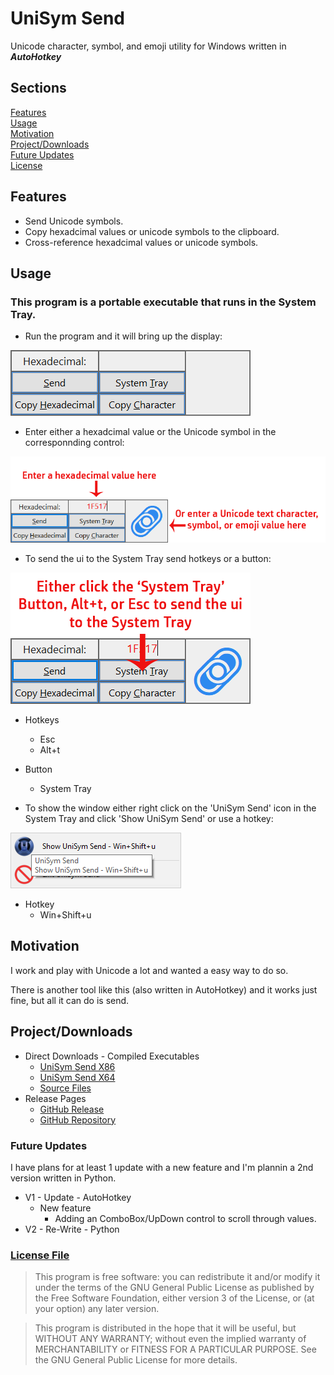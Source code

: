 # UniSym Send

Unicode character, symbol, and emoji utility for Windows written in ***AutoHotkey***

## Sections

[Features](#features)<br>
[Usage](#usage)<br>
[Motivation](#motivatio)<br>
[Project/Downloads](#downloads)<br>
[Future Updates](#updates)<br>
[License](#license)

## Features <a name="features"></a>

- Send Unicode symbols.
- Copy hexadcimal values or unicode symbols to the clipboard.
- Cross-reference hexadcimal values or unicode symbols.

## Usage <a name="usage"></a>

### This program is a portable executable that runs in the System Tray. 

- Run the program and it will bring up the display:

![UI](./images/ui.png)

- Enter either a hexadcimal value or the Unicode symbol in the corresponnding control:

![UI Where](./images/ui_where.png)

- To send the ui to the System Tray send hotkeys or a button:

![UI Tray](./images/ui_tray.png)

  - Hotkeys
    - Esc
    - Alt+t
  - Button
    - System Tray

- To show the window either right click on the 'UniSym Send' icon in the System Tray and click 'Show UniSym Send' or use a hotkey:

![UI Tray 2](./images/ui_tray2.png)

  - Hotkey
    - Win+Shift+u

## Motivation <a name="motivation"></a>

I work and play with Unicode a lot and wanted a easy way to do so.

There is another tool like this (also written in AutoHotkey) and it works just fine, but all it can do is send.

## Project/Downloads <a name="downloads"></a>

- Direct Downloads - Compiled Executables
  - [UniSym Send X86](./compile/UniSyemSend_x86.exe)
  - [UniSym Send X64](./compile/UniSyemSend_x64.exe)
  - [Source Files]()
- Release Pages
  - [GitHub Release]()
  - [GitHub Repository]()

### Future Updates <a name="updates"></a>

I have plans for at least 1 update with a new feature and I'm plannin a 2nd version written in Python.

  - V1 - Update - AutoHotkey
    - New feature
      - Adding an ComboBox/UpDown control to scroll through values.
  - V2 - Re-Write - Python

### [License File](LICENSE) <a name="license"></a>


>This program is free software: you can redistribute it and/or modify it under the terms of the GNU General Public License as published by the Free Software Foundation, either version 3 of the License, or (at your option) any later version.

>This program is distributed in the hope that it will be useful, but WITHOUT ANY WARRANTY; without even the implied warranty of MERCHANTABILITY or FITNESS FOR A PARTICULAR PURPOSE.  See the GNU General Public License for more details.

